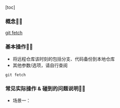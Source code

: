 [toc]

### 概念👨‍🦲
[git fetch](https://git-scm.com/docs/git-fetch)

### 基本操作👨‍🦲
- 将远程仓库该时刻的包括分支、代码备份到本地仓库
- 其他参数/选项，请自行查阅

``` 基本
git fetch
```

### 常见实际操作 & 碰到的问题说明👨‍🦲

- 场景一：